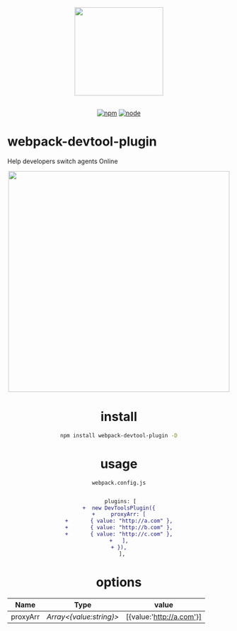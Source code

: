 
<div align="center">
  <a href="https://github.com/webpack/webpack">
    <img width="200" height="200" src="https://cdn.nlark.com/yuque/0/2021/svg/276215/1615218808621-a8286af2-4916-43e9-bbc5-5d3c42024544.svg">
  </a>
<br>
<br>

[![npm][npm]][npm-url]
[![node][node]][node-url]
</div>

# webpack-devtool-plugin

Help developers switch agents Online


<div align="center">
  <a href="https://github.com/webpack/webpack">
    <img width="500" src="https://cdn.nlark.com/yuque/0/2021/gif/276215/1615218548593-4bc692d6-948a-4f12-a38d-cb6f52d938b5.gif#align=left&display=inline&height=429&margin=%5Bobject%20Object%5D&name=Mar-08-2021%2023-45-31.gif&originHeight=902&originWidth=1324&size=3861235&status=done&style=none&width=629">
  </a>
<br>

# install
```bash
npm install webpack-devtool-plugin -D
```

# usage
`webpack.config.js`

```diff

 plugins: [
+  new DevToolsPlugin({
+     proxyArr: [
+       { value: "http://a.com" },
+       { value: "http://b.com" },
+       { value: "http://c.com" },
+   ],
+ }),
  ],
```
# options
| **Name** | Type | value |
| :---: | :---: | :---: |
| proxyArr | _Array<{value:string}>_ | [{value:'http://a.com'}] |




[npm]: https://img.shields.io/npm/v/webpack.svg
[npm-url]: https://npmjs.com/package/webpack
[node]: https://img.shields.io/node/v/webpack.svg
[node-url]: https://nodejs.org

